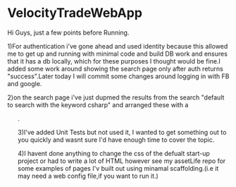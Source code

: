# VelocityTradeWebApp

Hi Guys, just a few points before Running.

1)For authentication i've gone ahead and used identity because this allowed me to get up and running with minimal code and build DB work and ensures that
  it has a db locally, which for these purposes I thought would be fine.I added some work around showing the search page only after 
  auth returns "success".Later today I will commit some changes around logging in with FB and google.
  
2)on the search page i've just dupmed the results from the search "default to search with the keyword csharp" 
  and arranged these with a <ul>.
  
3)I've added Unit Tests but not used it, I wanted to get something out to you quickly and wasnt sure I'd have
  enough time to cover the topic.

4)I havent done anything to change the css of the defualt start-up project or had to write a lot of HTML however see my assetLife repo
  for some examples of pages I'v built out using minamal scaffolding.(i.e it may need a web config file,if you want to run it.)
